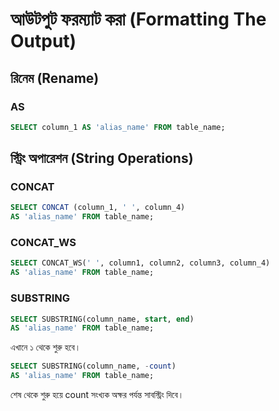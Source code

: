 # আউটপুট ফরম্যাট করা \(Formatting The Output\)

## রিনেম \(Rename\)

### AS

```sql
SELECT column_1 AS 'alias_name' FROM table_name;
```

## স্ট্রিং অপারেশন \(String Operations\)

### CONCAT

```sql
SELECT CONCAT (column_1, ' ', column_4) 
AS 'alias_name' FROM table_name;
```

### CONCAT\_WS

```sql
SELECT CONCAT_WS(' ', column1, column2, column3, column_4) 
AS 'alias_name' FROM table_name;
```

### SUBSTRING

```sql
SELECT SUBSTRING(column_name, start, end) 
AS 'alias_name' FROM table_name;
```

এখানে ১ থেকে শুরু হবে।

```sql
SELECT SUBSTRING(column_name, -count) 
AS 'alias_name' FROM table_name;
```

শেষ থেকে শুরু হয়ে count সংখ্যক অক্ষর পর্যন্ত সাবস্ট্রিং দিবে।



